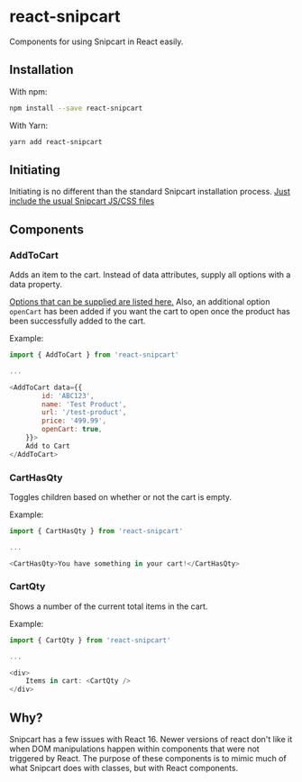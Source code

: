 # react-snipcart

Components for using Snipcart in React easily.

## Installation

With npm:

```bash
npm install --save react-snipcart
```

With Yarn:

```bash
yarn add react-snipcart
```

## Initiating

Initiating is no different than the standard Snipcart installation process. [Just include the usual Snipcart JS/CSS files](https://docs.snipcart.com/getting-started/installation)

## Components

### AddToCart

Adds an item to the cart. Instead of data attributes, supply all options with a data property.

[Options that can be supplied are listed here.](https://docs.snipcart.com/javascript-api-reference/public-api#add) Also, an additional option `openCart` has been added if you want the cart to open once the product has been successfully added to the cart.

Example:

```javascript
import { AddToCart } from 'react-snipcart'

...

<AddToCart data={{
		id: 'ABC123',
		name: 'Test Product',
		url: '/test-product',
		price: '499.99',
		openCart: true,
	}}>
	Add to Cart
</AddToCart>
```

### CartHasQty

Toggles children based on whether or not the cart is empty.

Example:

```javascript
import { CartHasQty } from 'react-snipcart'

...

<CartHasQty>You have something in your cart!</CartHasQty>
```

### CartQty

Shows a number of the current total items in the cart.

Example:

```javascript
import { CartQty } from 'react-snipcart'

...

<div>
	Items in cart: <CartQty />
</div>
```

## Why?

Snipcart has a few issues with React 16. Newer versions of react don't like it when DOM manipulations happen within components that were not triggered by React. The purpose of these components is to mimic much of what Snipcart does with classes, but with React components.